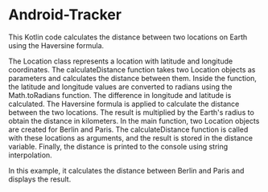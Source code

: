 # Android-Tracker
This Kotlin code calculates the distance between two locations on Earth using the Haversine formula. 

The Location class represents a location with latitude and longitude coordinates.
The calculateDistance function takes two Location objects as parameters and calculates the distance between them.
Inside the function, the latitude and longitude values are converted to radians using the Math.toRadians function.
The difference in longitude and latitude is calculated.
The Haversine formula is applied to calculate the distance between the two locations.
The result is multiplied by the Earth's radius to obtain the distance in kilometers.
In the main function, two Location objects are created for Berlin and Paris.
The calculateDistance function is called with these locations as arguments, and the result is stored in the distance variable.
Finally, the distance is printed to the console using string interpolation.

In this example, it calculates the distance between Berlin and Paris and displays the result.
